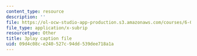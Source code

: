 ```yaml
---
content_type: resource
description: ''
file: https://ol-ocw-studio-app-production.s3.amazonaws.com/courses/6-042j-mathematics-for-computer-science-spring-2015/09d4c08ce240527c94dd539dee718a1a_51-b2mgZVNY.vtt
file_type: application/x-subrip
resourcetype: Other
title: 3play caption file
uid: 09d4c08c-e240-527c-94dd-539dee718a1a
---
```

